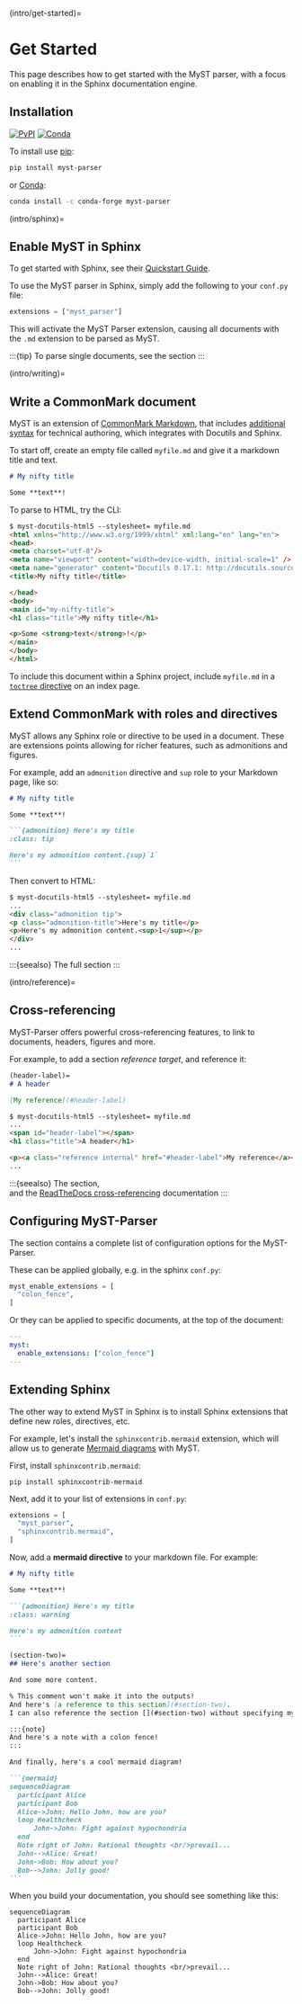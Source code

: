 (intro/get-started)=
# Get Started

This page describes how to get started with the MyST parser, with a focus on enabling it in the Sphinx documentation engine.

## Installation

[![PyPI][pypi-badge]][pypi-link]
[![Conda][conda-badge]][conda-link]

To install use [pip](https://pip.pypa.io):

```bash
pip install myst-parser
```

or [Conda](https://docs.conda.io):

```bash
conda install -c conda-forge myst-parser
```

[pypi-badge]: https://img.shields.io/pypi/v/myst-parser.svg
[pypi-link]: https://pypi.org/project/myst-parser
[conda-badge]: https://anaconda.org/conda-forge/myst-parser/badges/version.svg
[conda-link]: https://anaconda.org/conda-forge/myst-parser

(intro/sphinx)=
## Enable MyST in Sphinx

To get started with Sphinx, see their [Quickstart Guide](myst:inv?i=sphinx#usage/quickstart).

To use the MyST parser in Sphinx, simply add the following to your `conf.py` file:

```python
extensions = ["myst_parser"]
```

This will activate the MyST Parser extension, causing all documents with the `.md` extension to be parsed as MyST.

:::{tip}
To parse single documents, see the [](docutils.md) section
:::

(intro/writing)=
## Write a CommonMark document

MyST is an extension of [CommonMark Markdown](https://commonmark.org/),
that includes [additional syntax](./syntax/syntax.md) for technical authoring,
which integrates with Docutils and Sphinx.

To start off, create an empty file called `myfile.md` and give it a markdown title and text.

```md
# My nifty title

Some **text**!
```

To parse to HTML, try the CLI:

```html
$ myst-docutils-html5 --stylesheet= myfile.md
<html xmlns="http://www.w3.org/1999/xhtml" xml:lang="en" lang="en">
<head>
<meta charset="utf-8"/>
<meta name="viewport" content="width=device-width, initial-scale=1" />
<meta name="generator" content="Docutils 0.17.1: http://docutils.sourceforge.net/" />
<title>My nifty title</title>

</head>
<body>
<main id="my-nifty-title">
<h1 class="title">My nifty title</h1>

<p>Some <strong>text</strong>!</p>
</main>
</body>
</html>
```

To include this document within a Sphinx project,
include `myfile.md` in a [`toctree` directive](myst:inv?i=sphinx#toctree-directive) on an index page.

## Extend CommonMark with roles and directives

MyST allows any Sphinx role or directive to be used in a document.
These are extensions points allowing for richer features, such as admonitions and figures.

For example, add an `admonition` directive and `sup` role to your Markdown page, like so:

````md
# My nifty title

Some **text**!

```{admonition} Here's my title
:class: tip

Here's my admonition content.{sup}`1`
```
````

Then convert to HTML:

```html
$ myst-docutils-html5 --stylesheet= myfile.md
...
<div class="admonition tip">
<p class="admonition-title">Here's my title</p>
<p>Here's my admonition content.<sup>1</sup></p>
</div>
...
```

:::{seealso}
The full [](syntax/roles-and-directives.md) section
:::

(intro/reference)=
## Cross-referencing

MyST-Parser offers powerful cross-referencing features, to link to documents, headers, figures and more.

For example, to add a section *reference target*, and reference it:

```md
(header-label)=
# A header

[My reference](#header-label)
```

```html
$ myst-docutils-html5 --stylesheet= myfile.md
...
<span id="header-label"></span>
<h1 class="title">A header</h1>

<p><a class="reference internal" href="#header-label">My reference</a></p>
...
```

:::{seealso}
The [](myst:project#syntax/referencing) section,\
and the [ReadTheDocs cross-referencing](https://docs.readthedocs.io/en/stable/guides/cross-referencing-with-sphinx.html) documentation
:::

## Configuring MyST-Parser

The [](configuration.md) section contains a complete list of configuration options for the MyST-Parser.

These can be applied globally, e.g. in the sphinx `conf.py`:

```python
myst_enable_extensions = [
  "colon_fence",
]
```

Or they can be applied to specific documents, at the top of the document:

```yaml
---
myst:
  enable_extensions: ["colon_fence"]
---
```

## Extending Sphinx

The other way to extend MyST in Sphinx is to install Sphinx extensions that define new roles, directives, etc.

For example, let's install the `sphinxcontrib.mermaid` extension,
which will allow us to generate [Mermaid diagrams](https://mermaid-js.github.io/mermaid/#/) with MyST.

First, install `sphinxcontrib.mermaid`:

```shell
pip install sphinxcontrib-mermaid
```

Next, add it to your list of extensions in `conf.py`:

```python
extensions = [
  "myst_parser",
  "sphinxcontrib.mermaid",
]
```

Now, add a **mermaid directive** to your markdown file.
For example:

````md
# My nifty title

Some **text**!

```{admonition} Here's my title
:class: warning

Here's my admonition content
```

(section-two)=
## Here's another section

And some more content.

% This comment won't make it into the outputs!
And here's [a reference to this section](#section-two).
I can also reference the section [](#section-two) without specifying my title.

:::{note}
And here's a note with a colon fence!
:::

And finally, here's a cool mermaid diagram!

```{mermaid}
sequenceDiagram
  participant Alice
  participant Bob
  Alice->John: Hello John, how are you?
  loop Healthcheck
      John->John: Fight against hypochondria
  end
  Note right of John: Rational thoughts <br/>prevail...
  John-->Alice: Great!
  John->Bob: How about you?
  Bob-->John: Jolly good!
```
````

When you build your documentation, you should see something like this:

```{mermaid}
sequenceDiagram
  participant Alice
  participant Bob
  Alice->John: Hello John, how are you?
  loop Healthcheck
      John->John: Fight against hypochondria
  end
  Note right of John: Rational thoughts <br/>prevail...
  John-->Alice: Great!
  John->Bob: How about you?
  Bob-->John: Jolly good!
```
